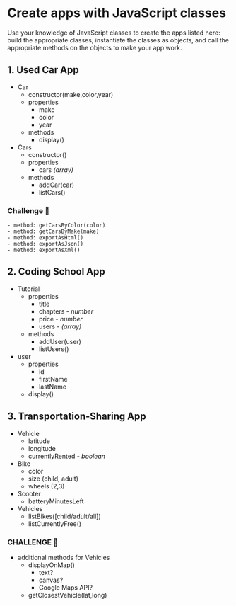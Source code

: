 # Create apps with JavaScript classes

Use your knowledge of JavaScript classes to create the apps listed here: build the appropriate classes, instantiate the classes as objects, and call the appropriate methods on the objects to make your app work.

## 1. Used Car App

- Car
	- constructor(make,color,year)
	- properties
	    - make
	    - color
	    - year
	- methods
	    - display()
- Cars
	- constructor()
	- properties
	    - cars *(array)*
	- methods
	    - addCar(car)
	    - listCars()

### Challenge :muscle:
	- method: getCarsByColor(color)
	- method: getCarsByMake(make)
	- method: exportAsHtml()
	- method: exportAsJson()
	- method: exportAsXml()

## 2. Coding School App

- Tutorial
	- properties
		- title
		- chapters - *number*
		- price - *number*
		- users - *(array)*
	- methods
		- addUser(user)
		- listUsers()
- user
	- properties
		- id
		- firstName
		- lastName
	- display()


## 3. Transportation-Sharing App

- Vehicle
	- latitude
	- longitude
	- currentlyRented - *boolean*
- Bike
	- color
	- size (child, adult)
	- wheels (2,3)
- Scooter
	- batteryMinutesLeft
- Vehicles
	- listBikes([child/adult/all])
	- listCurrentlyFree()
 
### CHALLENGE :muscle:
- additional methods for Vehicles
	- displayOnMap()
		- text?
		- canvas?
		- Google Maps API?
	- getClosestVehicle(lat,long)

